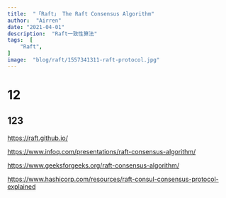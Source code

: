 ```yaml
---
title:  "「Raft」 The Raft Consensus Algorithm"
author:  "Airren"
date: "2021-04-01"
description:  "Raft一致性算法"
tags:  [
    "Raft",
]
image:  "blog/raft/1557341311-raft-protocol.jpg"
---
```


# 12

## 123

https://raft.github.io/

https://www.infoq.com/presentations/raft-consensus-algorithm/

https://www.geeksforgeeks.org/raft-consensus-algorithm/

https://www.hashicorp.com/resources/raft-consul-consensus-protocol-explained